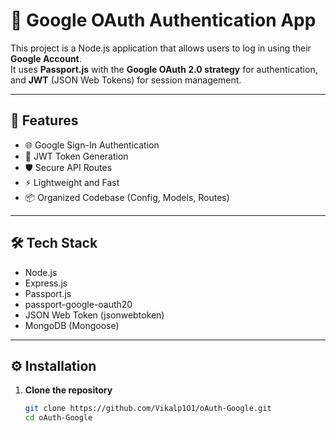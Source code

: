 # 🚀 Google OAuth Authentication App

This project is a Node.js application that allows users to log in using their **Google Account**.  
It uses **Passport.js** with the **Google OAuth 2.0 strategy** for authentication, and **JWT** (JSON Web Tokens) for session management.

---

## 📁 Features

- 🌐 Google Sign-In Authentication
- 🔐 JWT Token Generation
- 🛡️ Secure API Routes
- ⚡ Lightweight and Fast
- 📦 Organized Codebase (Config, Models, Routes)

---

## 🛠️ Tech Stack

- Node.js
- Express.js
- Passport.js
- passport-google-oauth20
- JSON Web Token (jsonwebtoken)
- MongoDB (Mongoose)

---

## ⚙️ Installation

1. **Clone the repository**
   ```bash
   git clone https://github.com/Vikalp1O1/oAuth-Google.git
   cd oAuth-Google

